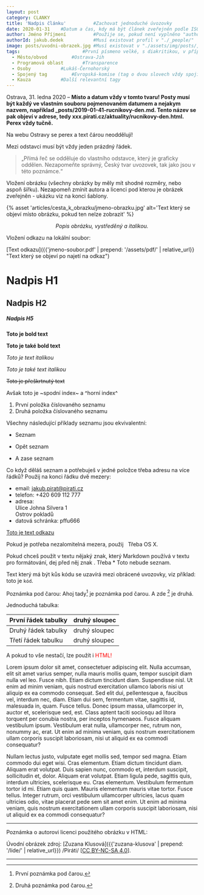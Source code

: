 ```yaml
---
layout: post
category: CLANKY
title: 'Nadpis článku'			#Zachovat jednoduché úvozovky
date: 2020-01-31	#Datum a čas, kdy má být článek zveřejněn podle ISO8601
author: Jméno Příjmení			#Použije se, pokud není vyplněno "authorId"
authorId: jakub.dedek			#Musí existovat profil v "./_people/"
image: posts/uvodni-obrazek.jpg	#Musí existovat v "./assets/img/posts/, rozlišení 1200x628px"
tags:						#První písmeno velké, s diakritikou, v případě dvou slov (např. jméno a příjmení) spojené pomlčkou. Seznam již použitých tagů je zde: https://mrak.pirati.cz/s/aJM27bpD7QfDCwg
  - Město/obvod			#Ostrava-Jih
  - Programová oblast		#Transparence
  - Osoby			#Lukáš-Černohorský
  - Spojený tag			#Evropská-komise (tag o dvou slovech vždy spojit pomocí "-")
  - Kauza			#Další relevantní tagy
---
```


Ostrava, 31. ledna 2020 – **Místo a datum vždy v tomto tvaru! Posty musí být každý ve vlastním souboru pojmenovaném datumem a nejakym nazvem, například _posts/2019-01-41-rucnikovy-den.md. Tento název se pak objeví v adrese, tedy xxx.pirati.cz/aktuality/rucnikovy-den.html. Perex vždy tučně.**

Na webu Ostravy se perex a text čárou neoddělují!

Mezi odstavci musí být vždy jeden prázdný řádek.

> „Přímá řeč se odděluje do vlastního odstavce, který je graficky oddělen. Nezapomeňte správný, Český tvar uvozovek, tak jako jsou v této poznámce.“

Vložení obrázku (všechny obrázky by měly mít shodné rozměry, nebo aspoň šířku). Nezapomeň zmínit autora a licenci pod kterou je obrázek zveřejněn - ukázku viz na konci šablony.

{% asset 'articles/cesta_k_obrazku/jmeno-obrazku.jpg' alt='Text který se objeví místo obrázku, pokud ten nelze zobrazit' %}

<p style="text-align: center">
<i>Popis obrázku, vystředěný a italikou.</i>
</p>

Vložení odkazu na lokální soubor:

[Text odkazu]({{'jmeno-soubor.pdf' | prepend: '/assets/pdf/' | relative_url}} "Text který se objeví po najetí na odkaz")

# Nadpis H1

## Nadpis H2

##### Nadpis H5

**Toto je bold text**

__Toto je také bold text__

*Toto je text italikou*

_Toto je také text italikou_

~~Toto je přeškrtnutý text~~

Avšak toto je ~spodní index~  a ^horní index^

1. První položka číslovaného seznamu
2. Druhá položka číslovaného seznamu

Všechny následující příklady seznamu jsou ekvivalentní:

* Seznam

- Opět seznam

+ A zase seznam

Co když děláš seznam a potřebuješ v jedné položce třeba adresu na více řádků? Použij na konci řádku dvě mezery:

- email: jakub.pirat@pirati.cz
- telefon: +420 609 112 777
- adresa:  
Ulice Johna Silvera 1  
Ostrov pokladů  
- datová schránka: pffu666

[Toto je text odkazu](https://www.pirati.cz "Text který se objeví po najetí na odkaz")

Pokud je potřeba nezalomitelná mezera, použij &nbsp;
Třeba OS&nbsp;X.

Pokud chceš použít v textu nějaký znak, který Markdown používá v textu pro formátování, dej před něj znak \.
Třeba \* Toto nebude seznam.

Text který má být kůs kódu se uzavírá mezi obrácené uvozovky, viz příklad:
 toto je `kód`.

Poznámka pod čarou:
Ahoj tady[^1] je poznámka pod čarou. A zde [^2] je druhá.

[^1]: První poznámka pod čarou.
[^2]: Druhá poznámka pod čarou.

Jednoduchá tabulka:

| **První řádek tabulky** | **druhý sloupec** |
|---|---|
| Druhý řádek tabulky | druhý sloupec |
| Třetí řádek tabulku | druhý sloupec |

A pokud to vše nestačí, lze použít i  <font color="red">HTML!</font>

Lorem ipsum dolor sit amet, consectetuer adipiscing elit. Nulla accumsan, elit
sit amet varius semper, nulla mauris mollis quam, tempor suscipit diam nulla vel
leo. Fusce nibh. Etiam dictum tincidunt diam. Suspendisse nisl. Ut enim ad minim
veniam, quis nostrud exercitation ullamco laboris nisi ut aliquip ex ea commodo
consequat. Sed elit dui, pellentesque a, faucibus vel, interdum nec, diam. Etiam
dui sem, fermentum vitae, sagittis id, malesuada in, quam. Fusce tellus. Donec
ipsum massa, ullamcorper in, auctor et, scelerisque sed, est. Class aptent
taciti sociosqu ad litora torquent per conubia nostra, per inceptos hymenaeos.
Fusce aliquam vestibulum ipsum. Vestibulum erat nulla, ullamcorper nec, rutrum
non, nonummy ac, erat. Ut enim ad minima veniam, quis nostrum exercitationem
ullam corporis suscipit laboriosam, nisi ut aliquid ex ea commodi consequatur?

Nullam lectus justo, vulputate eget mollis sed, tempor sed magna. Etiam commodo
dui eget wisi. Cras elementum. Etiam dictum tincidunt diam. Aliquam erat
volutpat. Duis sapien nunc, commodo et, interdum suscipit, sollicitudin et,
dolor. Aliquam erat volutpat. Etiam ligula pede, sagittis quis, interdum
ultricies, scelerisque eu. Cras elementum. Vestibulum fermentum tortor id mi.
Etiam quis quam. Mauris elementum mauris vitae tortor. Fusce tellus. Integer
rutrum, orci vestibulum ullamcorper ultricies, lacus quam ultricies odio, vitae
placerat pede sem sit amet enim. Ut enim ad minima veniam, quis nostrum
exercitationem ullam corporis suscipit laboriosam, nisi ut aliquid ex ea commodi
consequatur?

---

Poznámka o autorovi licenci použitého obrázku v HTML:

Úvodní obrázek zdroj: [Zuzana Klusová]({{'zuzana-klusova' | prepend: '/lide/' | relative_url}}) /Piráti/ \[[CC BY-NC-SA 4.0](https://creativecommons.org/licenses/by-nc-sa/4.0/deed.cs)\].

- - -
